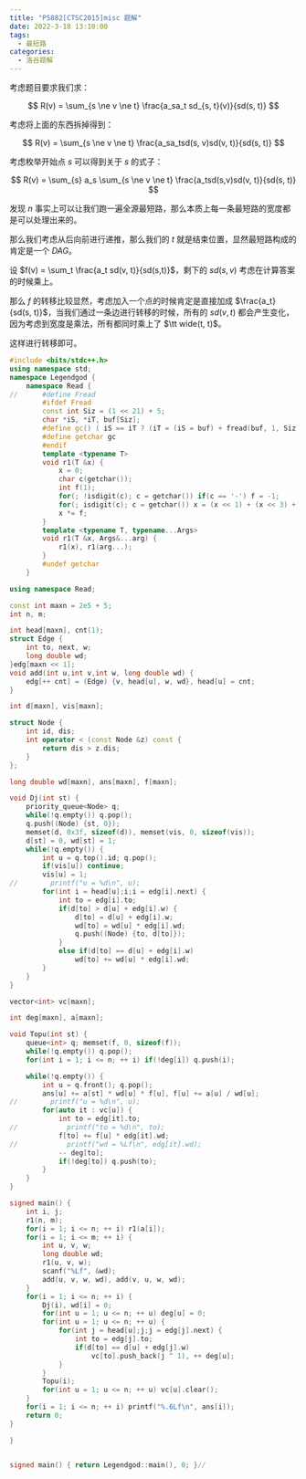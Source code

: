 ```yaml
---
title: "P5882[CTSC2015]misc 题解"
date: 2022-3-18 13:10:00
tags:
  - 最短路
categories:
  - 洛谷题解
---
```


考虑题目要求我们求：

$$
R(v) = \sum_{s \ne v \ne t} \frac{a_sa_t sd_{s, t}(v)}{sd(s, t)}
$$

考虑将上面的东西拆掉得到：

$$
R(v) = \sum_{s \ne v \ne t} \frac{a_sa_tsd(s, v)sd(v, t)}{sd(s, t)}
$$

考虑枚举开始点 $s$ 可以得到关于 $s$ 的式子：

$$
R(v) = \sum_{s} a_s \sum_{s \ne v \ne t} \frac{a_tsd(s,v)sd(v, t)}{sd(s, t)}
$$

发现 $n$ 事实上可以让我们跑一遍全源最短路，那么本质上每一条最短路的宽度都是可以处理出来的。

那么我们考虑从后向前进行递推，那么我们的 $t$ 就是结束位置，显然最短路构成的肯定是一个 $DAG$。

设 $f(v) = \sum_t \frac{a_t sd(v, t)}{sd(s,t)}$，剩下的 $sd(s, v)$ 考虑在计算答案的时候乘上。

那么 $f$ 的转移比较显然，考虑加入一个点的时候肯定是直接加成 $\frac{a_t}{sd(s, t)}$，当我们通过一条边进行转移的时候，所有的 $sd(v, t)$ 都会产生变化，因为考虑到宽度是乘法，所有都同时乘上了 $\tt wide(t, t)$。

这样进行转移即可。

```cpp
#include <bits/stdc++.h>
using namespace std;
namespace Legendgod {
	namespace Read {
//		#define Fread
		#ifdef Fread
		const int Siz = (1 << 21) + 5;
		char *iS, *iT, buf[Siz];
		#define gc() ( iS == iT ? (iT = (iS = buf) + fread(buf, 1, Siz, stdin), iS == iT ? EOF : *iS ++) : *iS ++ )
		#define getchar gc
		#endif
		template <typename T>
		void r1(T &x) {
		    x = 0;
			char c(getchar());
			int f(1);
			for(; !isdigit(c); c = getchar()) if(c == '-') f = -1;
			for(; isdigit(c); c = getchar()) x = (x << 1) + (x << 3) + (c ^ 48);
			x *= f;
		}
		template <typename T, typename...Args>
		void r1(T &x, Args&...arg) {
			r1(x), r1(arg...);
		}
		#undef getchar
	}

using namespace Read;

const int maxn = 2e5 + 5;
int n, m;

int head[maxn], cnt(1);
struct Edge {
    int to, next, w;
    long double wd;
}edg[maxn << 1];
void add(int u,int v,int w, long double wd) {
    edg[++ cnt] = (Edge) {v, head[u], w, wd}, head[u] = cnt;
}

int d[maxn], vis[maxn];

struct Node {
    int id, dis;
    int operator < (const Node &z) const {
        return dis > z.dis;
    }
};

long double wd[maxn], ans[maxn], f[maxn];

void Dj(int st) {
    priority_queue<Node> q;
    while(!q.empty()) q.pop();
    q.push((Node) {st, 0});
    memset(d, 0x3f, sizeof(d)), memset(vis, 0, sizeof(vis));
    d[st] = 0, wd[st] = 1;
    while(!q.empty()) {
        int u = q.top().id; q.pop();
        if(vis[u]) continue;
        vis[u] = 1;
//        printf("u = %d\n", u);
        for(int i = head[u];i;i = edg[i].next) {
            int to = edg[i].to;
            if(d[to] > d[u] + edg[i].w) {
                d[to] = d[u] + edg[i].w;
                wd[to] = wd[u] * edg[i].wd;
                q.push((Node) {to, d[to]});
            }
            else if(d[to] == d[u] + edg[i].w)
                wd[to] += wd[u] * edg[i].wd;
        }
    }
}

vector<int> vc[maxn];

int deg[maxn], a[maxn];

void Topu(int st) {
    queue<int> q; memset(f, 0, sizeof(f));
    while(!q.empty()) q.pop();
    for(int i = 1; i <= n; ++ i) if(!deg[i]) q.push(i);

    while(!q.empty()) {
        int u = q.front(); q.pop();
        ans[u] += a[st] * wd[u] * f[u], f[u] += a[u] / wd[u];
//        printf("u = %d\n", u);
        for(auto it : vc[u]) {
            int to = edg[it].to;
//            printf("to = %d\n", to);
            f[to] += f[u] * edg[it].wd;
//            printf("wd = %Lf\n", edg[it].wd);
            -- deg[to];
            if(!deg[to]) q.push(to);
        }
    }
}

signed main() {
	int i, j;
    r1(n, m);
    for(i = 1; i <= n; ++ i) r1(a[i]);
    for(i = 1; i <= m; ++ i) {
        int u, v, w;
        long double wd;
        r1(u, v, w);
        scanf("%Lf", &wd);
        add(u, v, w, wd), add(v, u, w, wd);
    }
    for(i = 1; i <= n; ++ i) {
        Dj(i), wd[i] = 0;
        for(int u = 1; u <= n; ++ u) deg[u] = 0;
        for(int u = 1; u <= n; ++ u) {
            for(int j = head[u];j;j = edg[j].next) {
                int to = edg[j].to;
                if(d[to] == d[u] + edg[j].w)
                    vc[to].push_back(j ^ 1), ++ deg[u];
            }
        }
        Topu(i);
        for(int u = 1; u <= n; ++ u) vc[u].clear();
    }
    for(i = 1; i <= n; ++ i) printf("%.6Lf\n", ans[i]);
	return 0;
}

}


signed main() { return Legendgod::main(), 0; }//


```




